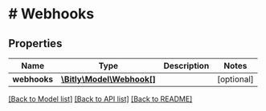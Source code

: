 # # Webhooks

## Properties

Name | Type | Description | Notes
------------ | ------------- | ------------- | -------------
**webhooks** | [**\Bitly\Model\Webhook[]**](Webhook.md) |  | [optional]

[[Back to Model list]](../../README.md#models) [[Back to API list]](../../README.md#endpoints) [[Back to README]](../../README.md)
